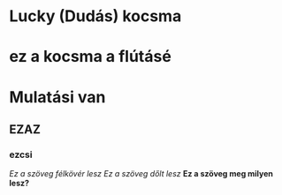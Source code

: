 # Lucky (Dudás) kocsma
# ez a kocsma a flútásé
# Mulatási van
## EZAZ
### ezcsi
_Ez a szöveg félkövér lesz_
*Ez a szöveg dőlt lesz*
__Ez a szöveg meg milyen lesz?__